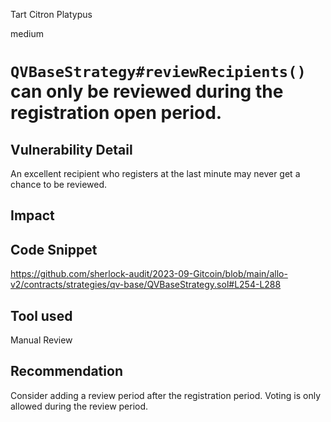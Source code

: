 Tart Citron Platypus

medium

# `QVBaseStrategy#reviewRecipients()` can only be reviewed during the registration open period.

## Vulnerability Detail

An excellent recipient who registers at the last minute may never get a chance to be reviewed.

## Impact

## Code Snippet

https://github.com/sherlock-audit/2023-09-Gitcoin/blob/main/allo-v2/contracts/strategies/qv-base/QVBaseStrategy.sol#L254-L288


## Tool used

Manual Review

## Recommendation

Consider adding a review period after the registration period. Voting is only allowed during the review period.